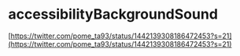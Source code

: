 # accessibilityBackgroundSound


[https://twitter.com/pome_ta93/status/1442139308186472453?s=21](https://twitter.com/pome_ta93/status/1442139308186472453?s=21)